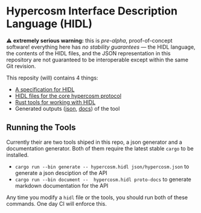 # Hypercosm Interface Description Language (HIDL)

⚠️ **extremely serious warning:** this is _pre-alpha_, proof-of-concept
software! everything here has _no stability guarantees_ &mdash;
the HIDL language, the contents of the HIDL files, and the JSON representation
in this repository are not guaranteed to be interoperable except
within the same Git revision.

This reposity (will) contains 4 things:

- [A specification for HIDL](HIDL.md)
- [HIDL files for the core hypercosm protocol](proto)
- [Rust tools for working with HIDL](src)
- Generated outputs ([json](json), [docs](proto-docs)) of the tool

## Running the Tools

Currently their are two tools shiped in this repo, a json generator
and a documentation generator. Both of them require the latest stable
`cargo` to be installed.

- `cargo run --bin generate -- hypercosm.hidl json/hypercosm.json` to generate a json
  desciption of the API
- `cargo run --bin document --  hypercosm.hidl proto-docs` to generate markdown documentation
  for the API

Any time you modify a `hidl` file or the tools, you should run both of these commands. One day
CI will enforce this.